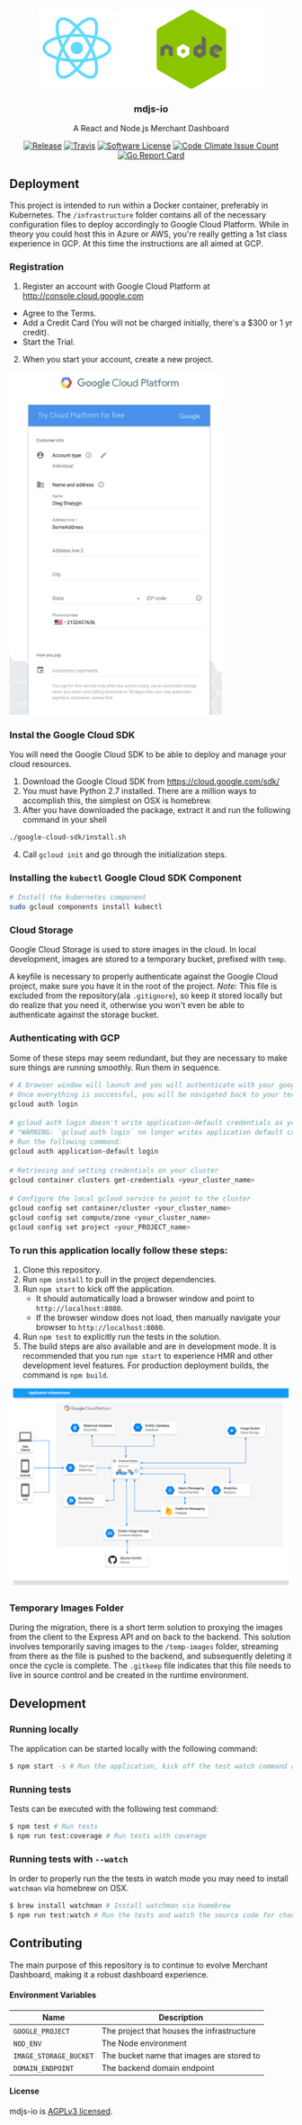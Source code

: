 <p align="center">
  <img alt="React Logo" src="docs/react.png" height="140" />
  <img alt="Node.js Logo" src="docs/nodejs.png" height="140" />
  <h3 align="center">mdjs-io</h3>
  <p align="center">A React and Node.js Merchant Dashboard</p>
  <p align="center">
    <a href="https://github.com/oshalygin/mdjs-io/releases/latest"><img alt="Release" src="https://img.shields.io/github/release/oshalygin/mdjs-io.svg?style=flat-square"></a>
    <a href="https://travis-ci.org/oshalygin/mdjs-io"><img alt="Travis" src="https://travis-ci.org/oshalygin/mdjs-io.svg?branch=master"></a>
    <a href="/LICENSE.md"><img alt="Software License" src="https://img.shields.io/badge/license-AGPLv3-brightgreen.svg?style=flat-square"></a>
    <a href="https://codeclimate.com/repos/59bede4e2bfc96025600026b/feed"><img alt="Code Climate Issue Count" src="https://codeclimate.com/repos/59bede4e2bfc96025600026b/badges/d8e88772201d137ea8b7/issue_count.svg"></a>
    <a href="https://goreportcard.com/report/github.com/oshalygin/go-tag"><img alt="Go Report Card" src="https://goreportcard.com/badge/github.com/oshalygin/go-tag"></a>
  </p>

## Deployment

This project is intended to run within a Docker container, preferably in Kubernetes.  The `/infrastructure` folder contains all of the necessary configuration files to deploy accordingly to Google Cloud Platform.  While in theory you could host this in Azure or AWS, you're really getting a 1st class experience in GCP.  At this time the instructions are all aimed at GCP.

### Registration

1. Register an account with Google Cloud Platform at http://console.cloud.google.com
  - Agree to the Terms.
  - Add a Credit Card (You will not be charged initially, there's a $300 or 1 yr credit).
  - Start the Trial.
2. When you start your account, create a new project.

<a href="/docs/gcp_registration.png?raw=true" target="_blank">
  <img src="/docs/gcp_registration.png?raw=true" alt="image" title="GCP Registration" style="max-width:75%;margin:0 auto;">
</a>

### Instal the Google Cloud SDK

You will need the Google Cloud SDK to be able to deploy and manage your cloud resources.

1. Download the Google Cloud SDK from https://cloud.google.com/sdk/ 
2. You must have Python 2.7 installed.  There are a million ways to accomplish this, the simplest on OSX is homebrew.
3. After you have downloaded the package, extract it and run the following command in your shell
```bash
./google-cloud-sdk/install.sh
```
4. Call `gcloud init` and go through the initialization steps.

### Installing the `kubectl` Google Cloud SDK Component

```bash
# Install the kubernetes component
sudo gcloud components install kubectl
```

### Cloud Storage

Google Cloud Storage is used to store images in the cloud.  In local development, images are stored to a temporary bucket, prefixed with `temp`.  

A keyfile is necessary to properly authenticate against the Google Cloud project, make sure you have it in the root of the project. _Note_: This file is excluded from the repository(ala `.gitignore`), so keep it stored locally but do realize that you need it, otherwise you won't even be able to authenticate against the storage bucket.

### Authenticating with GCP

Some of these steps may seem redundant, but they are necessary to make sure things are running smoothly.  Run them in sequence.

```bash
# A browser window will launch and you will authenticate with your google account.
# Once everything is successful, you will be navigated back to your terminal
gcloud auth login

# gcloud auth login doesn't write application-default credentials as you'll see from this message:
# "WARNING: `gcloud auth login` no longer writes application default credentials."
# Run the following command:
gcloud auth application-default login

# Retrieving and setting credentials on your cluster
gcloud container clusters get-credentials <your_cluster_name>

# Configure the local gcloud service to point to the cluster
gcloud config set container/cluster <your_cluster_name>
gcloud config set compute/zone <your_cluster_name>
gcloud config set project <your_PROJECT_name>

```

### To run this application locally follow these steps:

1.  Clone this repository.
2.  Run  `npm install`  to pull in the project dependencies.
3.  Run  `npm start`  to kick off the application.
    * It should automatically load a browser window and point to  `http://localhost:8080`.
    * If the browser window does not load, then manually navigate your browser to  `http://localhost:8080`.
4.  Run `npm test` to explicitly run the tests in the solution.
5.  The build steps are also available and are in development mode. It is recommended that you run `npm start` to experience HMR and other development level features.  For production deployment builds, the command is `npm build`.

![image](/docs/infrastructure-diagram.png?raw=true "Infrastructure")

### Temporary Images Folder
During the migration, there is a short term solution to proxying the images from the client to the Express API and on back to the backend.  This solution involves temporarily saving images to the `/temp-images` folder, streaming from there as the file is pushed to the backend, and subsequently deleting it once the cycle is complete.  The `.gitkeep` file indicates that this file needs to live in source control and be created in the runtime environment.

## Development

### Running locally
The application can be started locally with the following command:
```bash
$ npm start -s # Run the application, kick off the test watch command along with the lint watcher.
```

### Running tests
Tests can be executed with the following test command:
```bash
$ npm test # Run tests
$ npm run test:coverage # Run tests with coverage
```

### Running tests with `--watch`
In order to properly run the the tests in watch mode you may need to install `watchman` via homebrew on OSX.
```bash
$ brew install watchman # Install watchman via homebrew
$ npm run test:watch # Run the tests and watch the source code for changes, re-running tests accordingly
```

## Contributing

The main purpose of this repository is to continue to evolve Merchant Dashboard, making it a robust dashboard experience.


#### Environment Variables
| **Name** | **Description**|
|----------|-------|
| `GOOGLE_PROJECT` | The project that houses the infrastructure   | |
| `NOD_ENV` | The Node environment   | |
| `IMAGE_STORAGE_BUCKET` | The bucket name that images are stored to   | |
| `DOMAIN_ENDPOINT` | The backend domain endpoint   | |

#### License

mdjs-io is [AGPLv3 licensed](./LICENSE.md).